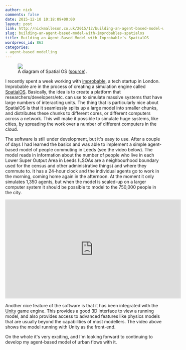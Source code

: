 ```yaml
---
author: nick
comments: false
date: 2015-12-10 10:18:09+00:00
layout: post
link: http://nickmalleson.co.uk/2015/12/building-an-agent-based-model-with-improbables-spatialos/
slug: building-an-agent-based-model-with-improbables-spatialos
title: Building an Agent-Based Model with Improbable’s SpatialOS
wordpress_id: 863
categories:
- agent-based modelling
---
```



<figure class="right">
  <img src="{{site.url}}/{{site.baseurl}}/wp-content/uploads/2015/12/spatialOS-300x174.png" />
  <figcaption>A diagram of Spatial OS (<a href="http://improbable.io/learn-more">source</a>).</figcaption>
</figure>

I recently spent a week working with [improbable](http://improbable.io/), a tech startup in London. Improbable are in the process of creating a simulation engine called [SpatialOS](http://improbable.io/learn-more). Basically, the idea is to create a platform that researchers/developers/etc. can use to simulate massive systems that have large numbers of interacting units. The thing that is particularly nice about SpatialOS is that it seamlessly splits up a large model into smaller chunks, and distributes these chunks to different cores, or different computers across a network. This will make it possible to simulate huge systems, like cities, by spreading the work over a number of different computers in the cloud.

The software is still under development, but it's easy to use. After a couple of days I had learned the basics and was able to implement a simple agent-based model of people commuting in Leeds (see the video below). The model reads in information about the number of people who live in each Lower Super Output Area in Leeds (LSOAs are a neighbourhood boundary used for the census and other administrative things) and where they commute to. It has a 24-hour clock and the individual agents go to work in the morning, coming home again in the afternoon. At the moment it only simulates 1,350 agents, but when the model is scaled-up on a larger computer system it should be possible to model to the 750,000 people in the city.



<iframe width="560" height="315" src="https://www.youtube.com/embed/f2TqsVr7IzU" frameborder="0" allowfullscreen></iframe>


Another nice feature of the software is that it has been integrated with the [Unity](https://unity3d.com/) game engine. This provides a good 3D interface to view a running model, and also provides access to advanced features like physics models that are usually beyond the capabilities of most modellers. The video above shows the model running with Unity as the front-end.

On the whole it's very exciting, and I'm looking forward to continuing to develop my agent-based model of urban flows with it.
